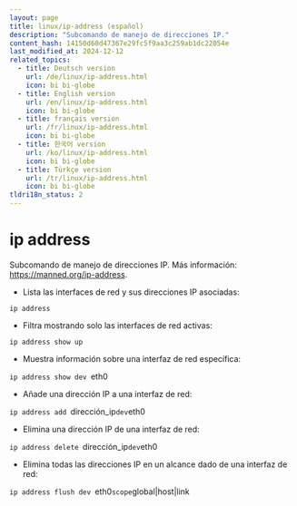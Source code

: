 ```yaml
---
layout: page
title: linux/ip-address (español)
description: "Subcomando de manejo de direcciones IP."
content_hash: 14150d60d47367e29fc5f9aa3c259ab1dc22054e
last_modified_at: 2024-12-12
related_topics:
  - title: Deutsch version
    url: /de/linux/ip-address.html
    icon: bi bi-globe
  - title: English version
    url: /en/linux/ip-address.html
    icon: bi bi-globe
  - title: français version
    url: /fr/linux/ip-address.html
    icon: bi bi-globe
  - title: 한국어 version
    url: /ko/linux/ip-address.html
    icon: bi bi-globe
  - title: Türkçe version
    url: /tr/linux/ip-address.html
    icon: bi bi-globe
tldri18n_status: 2
---
```

# ip address

Subcomando de manejo de direcciones IP.
Más información: <https://manned.org/ip-address>.

- Lista las interfaces de red y sus direcciones IP asociadas:

`ip address`

- Filtra mostrando solo las interfaces de red activas:

`ip address show up`

- Muestra información sobre una interfaz de red específica:

`ip address show dev `<span class="tldr-var badge badge-pill bg-dark-lm bg-white-dm text-white-lm text-dark-dm font-weight-bold">eth0</span>

- Añade una dirección IP a una interfaz de red:

`ip address add `<span class="tldr-var badge badge-pill bg-dark-lm bg-white-dm text-white-lm text-dark-dm font-weight-bold">dirección_ip</span>` dev `<span class="tldr-var badge badge-pill bg-dark-lm bg-white-dm text-white-lm text-dark-dm font-weight-bold">eth0</span>

- Elimina una dirección IP de una interfaz de red:

`ip address delete `<span class="tldr-var badge badge-pill bg-dark-lm bg-white-dm text-white-lm text-dark-dm font-weight-bold">dirección_ip</span>` dev `<span class="tldr-var badge badge-pill bg-dark-lm bg-white-dm text-white-lm text-dark-dm font-weight-bold">eth0</span>

- Elimina todas las direcciones IP en un alcance dado de una interfaz de red:

`ip address flush dev `<span class="tldr-var badge badge-pill bg-dark-lm bg-white-dm text-white-lm text-dark-dm font-weight-bold">eth0</span>` scope `<span class="tldr-var badge badge-pill bg-dark-lm bg-white-dm text-white-lm text-dark-dm font-weight-bold">global|host|link</span>
